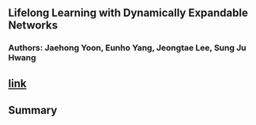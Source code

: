 ## Lifelong Learning with Dynamically Expandable Networks
### Authors: Jaehong Yoon, Eunho Yang, Jeongtae Lee, Sung Ju Hwang
## [link](https://arxiv.org/pdf/1708.01547.pdf)

## Summary


